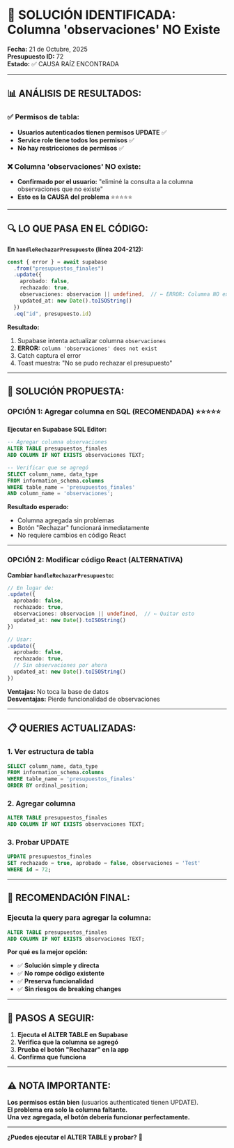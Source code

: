 # 🎯 SOLUCIÓN IDENTIFICADA: Columna 'observaciones' NO Existe

**Fecha:** 21 de Octubre, 2025  
**Presupuesto ID:** 72  
**Estado:** ✅ CAUSA RAÍZ ENCONTRADA

---

## 📊 **ANÁLISIS DE RESULTADOS:**

### **✅ Permisos de tabla:**
- **Usuarios autenticados tienen permisos UPDATE** ✅
- **Service role tiene todos los permisos** ✅
- **No hay restricciones de permisos** ✅

### **❌ Columna 'observaciones' NO existe:**
- **Confirmado por el usuario:** "eliminé la consulta a la columna observaciones que no existe"
- **Esto es la CAUSA del problema** ⭐⭐⭐⭐⭐

---

## 🔍 **LO QUE PASA EN EL CÓDIGO:**

**En `handleRechazarPresupuesto` (línea 204-212):**

```typescript
const { error } = await supabase
  .from("presupuestos_finales")
  .update({ 
    aprobado: false,
    rechazado: true,
    observaciones: observacion || undefined,  // ← ERROR: Columna NO existe
    updated_at: new Date().toISOString()
  })
  .eq("id", presupuesto.id)
```

**Resultado:**
1. Supabase intenta actualizar columna `observaciones`
2. **ERROR:** `column 'observaciones' does not exist`
3. Catch captura el error
4. Toast muestra: "No se pudo rechazar el presupuesto"

---

## 🔧 **SOLUCIÓN PROPUESTA:**

### **OPCIÓN 1: Agregar columna en SQL (RECOMENDADA)** ⭐⭐⭐⭐⭐

**Ejecutar en Supabase SQL Editor:**

```sql
-- Agregar columna observaciones
ALTER TABLE presupuestos_finales
ADD COLUMN IF NOT EXISTS observaciones TEXT;

-- Verificar que se agregó
SELECT column_name, data_type 
FROM information_schema.columns
WHERE table_name = 'presupuestos_finales' 
AND column_name = 'observaciones';
```

**Resultado esperado:**
- Columna agregada sin problemas
- Botón "Rechazar" funcionará inmediatamente
- No requiere cambios en código React

---

### **OPCIÓN 2: Modificar código React (ALTERNATIVA)**

**Cambiar `handleRechazarPresupuesto`:**

```typescript
// En lugar de:
.update({ 
  aprobado: false,
  rechazado: true,
  observaciones: observacion || undefined,  // ← Quitar esto
  updated_at: new Date().toISOString()
})

// Usar:
.update({ 
  aprobado: false,
  rechazado: true,
  // Sin observaciones por ahora
  updated_at: new Date().toISOString()
})
```

**Ventajas:** No toca la base de datos  
**Desventajas:** Pierde funcionalidad de observaciones

---

## 📋 **QUERIES ACTUALIZADAS:**

### **1. Ver estructura de tabla**
```sql
SELECT column_name, data_type 
FROM information_schema.columns
WHERE table_name = 'presupuestos_finales'
ORDER BY ordinal_position;
```

### **2. Agregar columna**
```sql
ALTER TABLE presupuestos_finales
ADD COLUMN IF NOT EXISTS observaciones TEXT;
```

### **3. Probar UPDATE**
```sql
UPDATE presupuestos_finales
SET rechazado = true, aprobado = false, observaciones = 'Test'
WHERE id = 72;
```

---

## 🎯 **RECOMENDACIÓN FINAL:**

### **Ejecuta la query para agregar la columna:**

```sql
ALTER TABLE presupuestos_finales
ADD COLUMN IF NOT EXISTS observaciones TEXT;
```

**Por qué es la mejor opción:**
- ✅ **Solución simple y directa**
- ✅ **No rompe código existente**
- ✅ **Preserva funcionalidad**
- ✅ **Sin riesgos de breaking changes**

---

## 📝 **PASOS A SEGUIR:**

1. **Ejecuta el ALTER TABLE en Supabase**
2. **Verifica que la columna se agregó**
3. **Prueba el botón "Rechazar" en la app**
4. **Confirma que funciona**

---

## ⚠️ **NOTA IMPORTANTE:**

**Los permisos están bien** (usuarios authenticated tienen UPDATE).  
**El problema era solo la columna faltante.**  
**Una vez agregada, el botón debería funcionar perfectamente.**

---

**¿Puedes ejecutar el ALTER TABLE y probar?** 🔧
